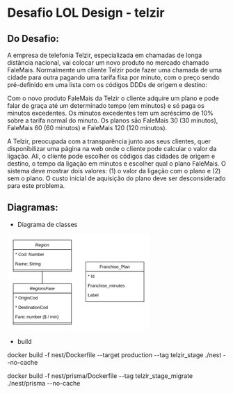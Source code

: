 
# Desafio LOL Design - telzir


## Do Desafio:
A empresa de telefonia Telzir, especializada em chamadas de longa distância nacional, vai colocar
um novo produto no mercado chamado FaleMais.
Normalmente um cliente Telzir pode fazer uma chamada de uma cidade para outra pagando uma
tarifa fixa por minuto, com o preço sendo pré-definido em uma lista com os códigos DDDs de
origem e destino:

  Com o novo produto FaleMais da Telzir o cliente adquire um plano e pode falar de graça até
um determinado tempo (em minutos) e só paga os minutos excedentes. Os minutos excedentes
tem um acréscimo de 10% sobre a tarifa normal do minuto. Os planos são FaleMais 30 (30
minutos), FaleMais 60 (60 minutos) e FaleMais 120 (120 minutos).

  A Telzir, preocupada com a transparência junto aos seus clientes, quer disponibilizar uma
página na web onde o cliente pode calcular o valor da ligação. Ali, o cliente pode escolher os
códigos das cidades de origem e destino, o tempo da ligação em minutos e escolher qual o
plano FaleMais. O sistema deve mostrar dois valores: (1) o valor da ligação com o plano e (2)
sem o plano. O custo inicial de aquisição do plano deve ser desconsiderado para este problema.

## Diagramas:

- Diagrama de classes

<img src="https://github.com/fonsecaBarreto/loldesign-telzir-api-challenge/blob/main/requirements/diagrama-classes.jpg" width="65%">


- build

docker build -f nest/Dockerfile --target production --tag telzir_stage ./nest --no-cache

docker build -f nest/prisma/Dockerfile --tag telzir_stage_migrate ./nest/prisma --no-cache
